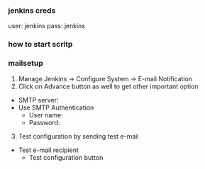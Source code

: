 

### jenkins creds
user: jenkins
pass: jenkins

### how to start scritp


### mailsetup

1. Manage Jenkins -> Configure System -> E-mail Notification
2. Click on Advance button as well to get other important option

- SMTP server: 
- Use SMTP Authentication 
  - User name:
  - Password:

3.  Test configuration by sending test e-mail
  - Test e-mail recipient
    - Test configuration button


